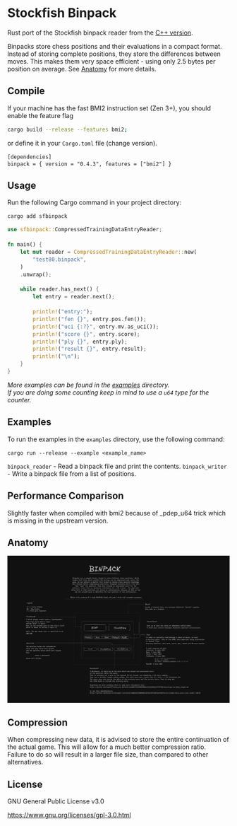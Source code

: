 # Stockfish Binpack

Rust port of the Stockfish binpack reader from the [C++ version](https://github.com/official-stockfish/Stockfish/blob/tools/src/extra/nnue_data_binpack_format.h).

Binpacks store chess positions and their evaluations in a compact format.
Instead of storing complete positions, they store the differences between moves.
This makes them very space efficient - using only 2.5 bytes per position on
average. See [Anatomy](#anatomy) for more details.

## Compile

If your machine has the fast BMI2 instruction set (Zen 3+), you should enable the feature flag

```bash
cargo build --release --features bmi2;
```

or define it in your `Cargo.toml` file (change version).

```
[dependencies]
binpack = { version = "0.4.3", features = ["bmi2"] }
```

## Usage

Run the following Cargo command in your project directory:

```shell
cargo add sfbinpack
```

```rust
use sfbinpack::CompressedTrainingDataEntryReader;

fn main() {
    let mut reader = CompressedTrainingDataEntryReader::new(
        "test80.binpack",
    )
    .unwrap();

    while reader.has_next() {
        let entry = reader.next();

        println!("entry:");
        println!("fen {}", entry.pos.fen());
        println!("uci {:?}", entry.mv.as_uci());
        println!("score {}", entry.score);
        println!("ply {}", entry.ply);
        println!("result {}", entry.result);
        println!("\n");
    }
}
```

_More examples can be found in the [examples](./examples) directory._  
_If you are doing some counting keep in mind to use a `u64` type for the counter._

## Examples

To run the examples in the `examples` directory, use the following command:

```shell
cargo run --release --example <example_name>
```

`binpack_reader` - Read a binpack file and print the contents.
`binpack_writer` - Write a binpack file from a list of positions.

## Performance Comparison

Slightly faster when compiled with bmi2 because of _pdep_u64 trick which is missing in the upstream version.

## Anatomy

![Binpack](./img/binpack2x.png)

<!-- ## EBNF -->

<!-- The extended Backus-Naur form (EBNF) of the binpack format is as follows: -->

<!-- ```
(* BINP Format EBNF Specification *)
File = { Block } ;
Block = ChunkHeader , { Chain } ;
ChunkHeader = Magic , ChunkSize ;
Magic = '"BINP"' ;
ChunkSize = UINT32LE ;  (* 4 bytes, little endian *)
Chain = Stem , Count , MoveText ;
Stem = Position , Move , Score , PlyResult , Rule50 ;
Count = UINT16BE ;  (* 2 bytes, big endian *)
MoveText = { MoveScore } ;

(* Stem components - total 32 bytes )
Position = CompressedPosition ;  ( 24 bytes *)
Move = CompressedMove ;  (* 2 bytes *)
Score = INT16BE ;  (* 2 bytes, big endian, signed *)
PlyResult = UINT8 ;  (* 2 byte, big endian unsigned *)
Rule50 = UINT16BE ;  (* 2 bytes, big endian *)

(* MoveText components *)
MoveScore = EncodedMove , EncodedScore ;

(* Encoded components )
EncodedMove = VARLEN_UINT ;  ( Variable length encoding *)
EncodedScore = VARLEN_INT ;  (* Variable length encoding *)

(* Terminal symbols *)
UINT32LE = ? 4-byte unsigned integer in little-endian format ? ;
UINT16BE = ? 2-byte unsigned integer in big-endian format ? ;
INT16BE = ? 2-byte signed integer in big-endian format ? ;
UINT8 = ? 1-byte unsigned integer ? ;
VARLEN_UINT = ? Variable-length encoded unsigned integer ? ;
VARLEN_INT = ? Variable-length encoded signed integer ? ;
CompressedPosition = ? 24-byte compressed chess position ? ;
CompressedMove = ? 2-byte compressed chess move ? ;
``` -->

## Compression

When compressing new data, it is advised to store the entire continuation of the actual game.
This will allow for a much better compression ratio.  
Failure to do so will result in a larger file size, than compared to other alternatives.

## License

GNU General Public License v3.0

<https://www.gnu.org/licenses/gpl-3.0.html>
